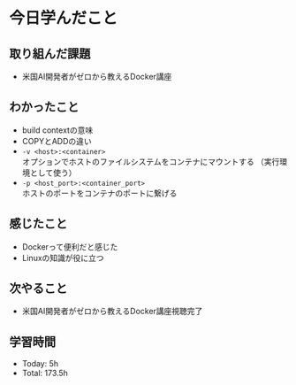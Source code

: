 # 今日学んだこと
## 取り組んだ課題
- 米国AI開発者がゼロから教えるDocker講座
## わかったこと
- build contextの意味
- COPYとADDの違い
- `-v <host>:<container>`<br>
オプションでホストのファイルシステムをコンテナにマウントする
（実行環境として使う）
- `-p <host_port>:<container_port>`<br> 
ホストのポートをコンテナのポートに繋げる
## 感じたこと
- Dockerって便利だと感じた
- Linuxの知識が役に立つ
## 次やること
- 米国AI開発者がゼロから教えるDocker講座視聴完了
## 学習時間
- Today: 5h
- Total: 173.5h